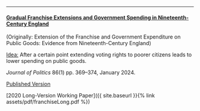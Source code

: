 ---

#### [Gradual Franchise Extensions and Government Spending in Nineteenth-Century England](www.https://www.journals.uchicago.edu/doi/10.1086/726930)
(Originally: Extension of the Franchise and Government Expenditure on Public Goods: Evidence from Nineteenth-Century England)

<ins> Idea:</ins> After a certain point extending voting rights to poorer citizens leads to lower spending on public goods.  

_Journal of Politics_ 86(1) pp. 369–374, January 2024.

[Published Version](https://www.journals.uchicago.edu/doi/10.1086/726930)

[2020 Long-Version Working Paper]({{ site.baseurl }}{% link assets/pdf/franchiseLong.pdf %})

